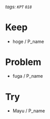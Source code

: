 ###### tags: `KPT` `018`

# Keep

- hoge / P_name

# Problem

- fuga / P_name

# Try

- Mayu / P_name
